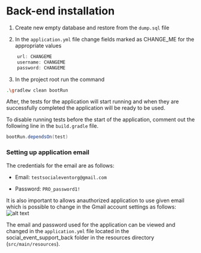 # Back-end installation
1. Create new empty database and restore from the `dump.sql` file

2. In the `application.yml` file change fields marked as CHANGE_ME for the appropriate values

```java
    url: CHANGEME
    username: CHANGEME
    password: CHANGEME
```
3. In the project root run the command
```bash
.\gradlew clean bootRun
```

After, the tests for the application will start running and when they are successfully completed the application will be ready to be used.


To disable running tests before the start of the application, comment out the following line in the `build.gradle` file.
```java
bootRun.dependsOn(test)
```

### Setting up application email
The credentials for the email are as follows:

- Email: `testsocialeventorg@gmail.com`

- Password: `PRO_password1!`

It is also important to allows anauthorized application to use given email which is possible to change in the Gmail account settings as follows:
![alt text](https://devanswers.co/wp-content/uploads/2017/02/gmail-allow-less-secure-apps.png)

The email and password used for the application can be viewed and changed in the `application.yml` file located in the social_event_support_back folder in the resources directory (`src/main/resources`).
